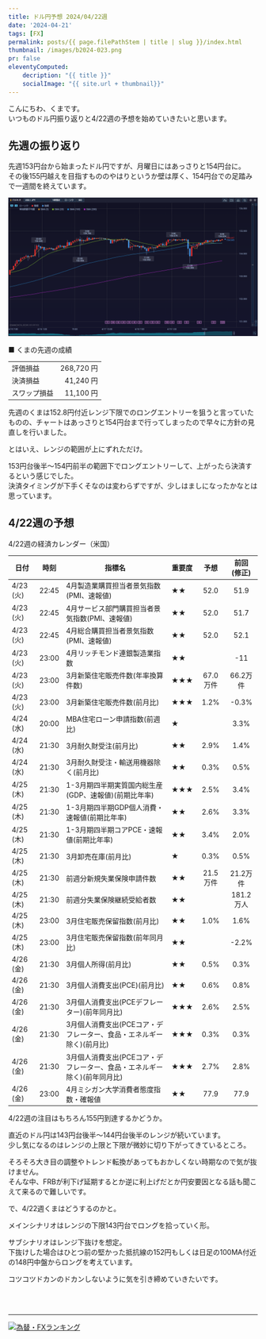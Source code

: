 ```yaml
---
title: ドル円予想 2024/04/22週
date: '2024-04-21'
tags: [FX]
permalink: posts/{{ page.filePathStem | title | slug }}/index.html
thumbnail: /images/b2024-023.png
pr: false
eleventyComputed:
    decription: "{{ title }}"
    socialImage: "{{ site.url + thumbnail}}"
---
```


こんにちわ、くまです。<br/>
いつものドル円振り返りと4/22週の予想を始めていきたいと思います。

## 先週の振り返り

先週153円台から始まったドル円ですが、月曜日にはあっさりと154円台に。<br/>
その後155円越えを目指すもののやはりというか壁は厚く、154円台での足踏みで一週間を終えています。


![](/images/b2024-023-01.png)


■ くまの先週の成績

<table style="min-width:18rem">
<tr>
    <td>評価損益</td>
    <td style="text-align:right">268,720 円</td>
</tr>
<tr><td>決済損益</td><td style="text-align:right">41,240 円</tr></tr>
<tr><td>スワップ損益</td><td style="text-align:right"> 11,100 円 </td></tr>
</table>

先週のくまは152.8円付近レンジ下限でのロングエントリーを狙うと言っていたものの、チャートはあっさりと154円台まで行ってしまったので早々に方針の見直しを行いました。

とはいえ、レンジの範囲が上にずれただけ。

153円台後半～154円前半の範囲下でロングエントリーして、上がったら決済するという感じでした。<br/>
決済タイミングが下手くそなのは変わらずですが、少しはましになったかなとは思っています。



## 4/22週の予想

4/22週の経済カレンダー（米国）

<div class="post__financial-calendar">

| 日付 | 時刻 | 指標名 | 重要度 | 予想 | 前回 <br/>(修正) |
|---|---|---|---|:---:|:---:|
| 4/23 (火) | 22:45 | 4月製造業購買担当者景気指数(PMI、速報値) | ★★ | 52.0 | 51.9 |
| 4/23 (火) | 22:45 | 4月サービス部門購買担当者景気指数(PMI、速報値) | ★★ | 52.0 | 51.7 |
| 4/23 (火) | 22:45 | 4月総合購買担当者景気指数(PMI、速報値) | ★★ | 52.0 | 52.1 |
| 4/23 (火) | 23:00 | 4月リッチモンド連銀製造業指数 | ★★ |  | -11 |
| 4/23 (火) | 23:00 | 3月新築住宅販売件数(年率換算件数) | ★★★ | 67.0万件 | 66.2万件 |
| 4/23 (火) | 23:00 | 3月新築住宅販売件数(前月比) | ★★★ | 1.2% | -0.3% |
| 4/24 (水) | 20:00 | MBA住宅ローン申請指数(前週比) | ★ |  | 3.3% |
| 4/24 (水) | 21:30 | 3月耐久財受注(前月比) | ★★ | 2.9% | 1.4% |
| 4/24 (水) | 21:30 | 3月耐久財受注・輸送用機器除く(前月比) | ★★ | 0.3% | 0.5% |
| 4/25 (木) | 21:30 | 1-3月期四半期実質国内総生産(GDP、速報値)(前期比年率) | ★★★ | 2.5% | 3.4% |
| 4/25 (木) | 21:30 | 1-3月期四半期GDP個人消費・速報値(前期比年率) | ★★ | 2.6% | 3.3% |
| 4/25 (木) | 21:30 | 1-3月期四半期コアPCE・速報値(前期比年率) | ★★ | 3.4% | 2.0% |
| 4/25 (木) | 21:30 | 3月卸売在庫(前月比) | ★ | 0.3% | 0.5% |
| 4/25 (木) | 21:30 | 前週分新規失業保険申請件数 | ★★ | 21.5万件 | 21.2万件 |
| 4/25 (木) | 21:30 | 前週分失業保険継続受給者数 | ★★ |  | 181.2万人 |
| 4/25 (木) | 23:00 | 3月住宅販売保留指数(前月比) | ★★ | 1.0% | 1.6% |
| 4/25 (木) | 23:00 | 3月住宅販売保留指数(前年同月比) | ★★ |  | -2.2% |
| 4/26 (金) | 21:30 | 3月個人所得(前月比) | ★★ | 0.5% | 0.3% |
| 4/26 (金) | 21:30 | 3月個人消費支出(PCE)(前月比) | ★★ | 0.6% | 0.8% |
| 4/26 (金) | 21:30 | 3月個人消費支出(PCEデフレーター)(前年同月比) | ★★★ | 2.6% | 2.5% |
| 4/26 (金) | 21:30 | 3月個人消費支出(PCEコア・デフレーター、食品・エネルギー除く)(前月比) | ★★★ | 0.3% | 0.3% |
| 4/26 (金) | 21:30 | 3月個人消費支出(PCEコア・デフレーター、食品・エネルギー除く)(前年同月比) | ★★★ | 2.7% | 2.8% |
| 4/26 (金) | 23:00 | 4月ミシガン大学消費者態度指数・確報値 | ★★ | 77.9 | 77.9 |
</div>

4/22週の注目はもちろん155円到達するかどうか。

直近のドル円は143円台後半～144円台後半のレンジが続いています。<br/>
少し気になるのはレンジの上限と下限が微妙に切り下がってきているところ。<br/>

そろそろ大き目の調整やトレンド転換があってもおかしくない時期なので気が抜けません。<br/>
そんな中、FRBが利下げ延期するとか逆に利上げだとか円安要因となる話も聞こえて来るので難しいです。

で、4/22週くまはどうするのかと。

メインシナリオはレンジの下限143円台でロングを拾っていく形。

サブシナリオはレンジ下抜けを想定。<br/>
下抜けした場合はひとつ前の堅かった抵抗線の152円もしくは日足の100MA付近の148円中盤からロングを考えています。

コツコツドカンのドカンしないように気を引き締めていきたいです。


<br/>
<br/>
<hr/>



<a href="https://blog.with2.net/link/?id=2111205&cid=1532" title="為替・FXランキング"><img alt="為替・FXランキング" width="110" height="31" src="https://blog.with2.net/img/banner/c/banner_1/br_c_1532_1.gif"></a>
